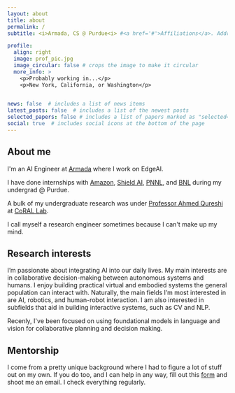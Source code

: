 ```yaml
---
layout: about
title: about
permalink: /
subtitle: <i>Armada, CS @ Purdue<i> #<a href='#'>Affiliations</a>. Address. Contacts. Moto. Etc.

profile:
  align: right
  image: prof_pic.jpg
  image_circular: false # crops the image to make it circular
  more_info: >
    <p>Probably working in...</p>
    <p>New York, California, or Washington</p>
    

news: false  # includes a list of news items
latest_posts: false  # includes a list of the newest posts
selected_papers: false # includes a list of papers marked as "selected={true}"
social: true  # includes social icons at the bottom of the page
---
```


<!-- Write your biography here. Tell the world about yourself. Link to your favorite [subreddit](http://reddit.com). You can put a picture in, too. The code is already in, just name your picture `prof_pic.jpg` and put it in the `img/` folder.

Put your address / P.O. box / other info right below your picture. You can also disable any of these elements by editing `profile` property of the YAML header of your `_pages/about.md`. Edit `_bibliography/papers.bib` and Jekyll will render your [publications page](/al-folio/publications/) automatically.

Link to your social media connections, too. This theme is set up to use [Font Awesome icons](https://fontawesome.com/) and [Academicons](https://jpswalsh.github.io/academicons/), like the ones below. Add your Facebook, Twitter, LinkedIn, Google Scholar, or just disable all of them. -->

<!-- I'm a Senior Research Scientist at Google DeepMind where I work on the Robotics team. I received my PhD degree from the Department of Electrical Engineering, Stanford University. I was co-advised by Silvio Savarese in SVL and Leo Guibas. I was supported by Stanford Graduate Fellowship and Qualcomm Innovation Fellowship. During my PhD, I have done research internships with Dieter Fox at Nvidia, Alexander Toshev and Brian Ichter at Google. I obtained my bachelor's degree from Tsinghua University in 2016. [formal bio in EN/CN]
Research Interest
My mission is to build intelligent embodied agents that can interact with complex and unstructured real-world environments, with applications to home robotics. I have been approaching this problem from 3 aspects: 1) Large scale and transferrable simulation for Robotics. 2) Learning algorithms for long-horizon tasks. 3) Combining geometric and semantic representation for environments. Most recently, I have been exploring using foundation models for robot decision making.
Outreach
On weekends, depending on availability, I voluntarily host office hours for students (especially underrepresented groups and junior students) who want to get into the field of and develop a career on Machine Learning, Computer Vision, and Robotics. Each slot is 20-minute long. If you want to get advice from me, please fill out this questionnaire. -->


## **About me**

I'm an AI Engineer at [Armada](https://www.armada.ai/ai) where I work on EdgeAI.

I have done internships with [Amazon](https://www.amazon.jobs/content/en/teams/health-services), [Shield AI](https://shield.ai/jets/), [PNNL](https://www.pnnl.gov/), and [BNL](https://www.bnl.gov/world/) during my undergrad @ Purdue. 

A bulk of my undergraduate research was under [Professor Ahmed Qureshi](https://qureshiahmed.github.io/) at [CoRAL Lab](https://corallab.net/).


I call myself a research engineer sometimes because I can't make up my mind.

## **Research interests**

I’m passionate about integrating AI into our daily lives. My main interests are in collaborative decision-making between autonomous systems and humans. I enjoy building practical virtual and embodied systems the general population can interact with. Naturally, the main fields I’m most interested in are AI, robotics, and human-robot interaction. I am also interested in subfields that aid in building interactive systems, such as CV and NLP.

Recenly, I've been focused on using foundational models in language and vision for collaborative planning and decision making.

## **Mentorship**

I come from a pretty unique background where I had to figure a lot of stuff out on my own. If you do too, and I can help in any way, fill out this [form](https://forms.gle/a1bR1UGDXm39g6Kz9) and shoot me an email. I check everything regularly.

<!-- ## **Stuff outside of work** -->

